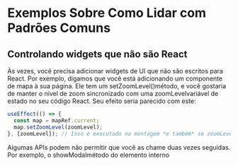 # Exemplos Sobre Como Lidar com Padrões Comuns

## Controlando widgets que não são React

Às vezes, você precisa adicionar widgets de UI que não são escritos para React. Por exemplo, digamos que você está adicionando um componente de mapa à sua página. Ele tem um setZoomLevel()método, e você gostaria de manter o nível de zoom sincronizado com uma zoomLevelvariável de estado no seu código React. Seu efeito seria parecido com este:

```js
useEffect(() => {
  const map = mapRef.current;
  map.setZoomLevel(zoomLevel);
}, [zoomLevel]); // Isso é executado na montagem *e também* se zoomLevel foram alterado desde a última renderização
```

Algumas APIs podem não permitir que você as chame duas vezes seguidas. Por exemplo, o showModalmétodo do elemento interno <dialog>lança se você o chamar duas vezes. Implemente a função de limpeza e faça com que ela feche o diálogo:

```js
useEffect(() => {
  const dialog = dialogRef.current;
  dialog.showModal();
  return () => dialog.close();
}, []); // Isso só é executado na montagem (quando o componente aparece)
```

Em desenvolvimento, seu Effect chamará showModal(), então imediatamente close(), e então showModal() novamente. Isso tem o mesmo comportamento visível ao usuário de chamar showModal() uma vez, como você veria em produção.

## Assinar Eventos

Se o seu efeito assinar algo, a função de limpeza deve cancelar a assinatura:

```js
useEffect(() => {
  function handleScroll(e) {
    console.log(window.scrollX, window.scrollY);
  }

  window.addEventListener("scroll", handleScroll);

  return () => window.removeEventListener("scroll", handleScroll);
}, []); // Isso só é executado na montagem (quando o componente aparece)
```

Em desenvolvimento, seu Effect chamará addEventListener(), então imediatamente removeEventListener(), e então addEventListener()novamente com o mesmo manipulador. Então haveria apenas uma assinatura ativa por vez. Isso tem o mesmo comportamento visível ao usuário de chamar addEventListener()uma vez, como na produção.

## Ativando animações

Se o seu efeito animar algo, a função de limpeza deve redefinir a animação para os valores iniciais:

```js
useEffect(() => {
  const node = ref.current;

  node.style.opacity = 1; // Acionar a animação

  return () => {
    node.style.opacity = 0; // Redefinir para o valor inicial
  };
}, []); // Isso só é executado na montagem (quando o componente aparece)
```

No desenvolvimento, a opacidade será definida como 1, depois como 0e depois como 1novamente. Isso deve ter o mesmo comportamento visível ao usuário que defini-la como 1diretamente, que é o que aconteceria na produção. Se você usar uma biblioteca de animação de terceiros com suporte para interpolação, sua função de limpeza deve redefinir a linha do tempo para seu estado inicial.

## Buscando Dados

Se o seu efeito buscar algo, a função de limpeza deve abortar a busca ou ignorar seu resultado:

```js
//O React chamará sua função de limpeza toda vez antes que o Effect seja executado novamente, e uma última vez quando o componente for desmontado (removido).
useEffect(() => {
  let ignore = false;

  async function startFetching() {
    const json = await fetchTodos(userId);
    if (!ignore) {
      setTodos(json);
    }
  }

  startFetching();

  return () => {
    ignore = true;
  };
}, [userId]); // Isso é executado na montagem *e também* se userid foram alterado desde a última renderização, lembrando que em desenvolvimento e executado duas vezes na montagem e na remontagem inicial para prever bugs
```

Você não pode “desfazer” uma solicitação de rede que já aconteceu, mas sua função de limpeza deve garantir que a busca que não é mais relevante não continue afetando seu aplicativo. Se as userIdalterações de 'Alice'para 'Bob', a limpeza garante que a 'Alice'resposta seja ignorada mesmo se chegar depois de 'Bob'.

No desenvolvimento, você verá duas buscas na aba Network. Não há nada de errado com isso. Com a abordagem acima, o primeiro Effect será imediatamente limpo, então sua cópia da ignorevariável será definida como true. Então, mesmo que haja uma requisição extra, ela não afetará o estado graças à if (!ignore)verificação.

Em produção, haverá apenas uma solicitação. Se a segunda solicitação em desenvolvimento estiver incomodando você, a melhor abordagem é usar uma solução que desduplica solicitações e armazena em cache suas respostas entre componentes:

```js
function TodoList() {
  const todos = useSomeDataLibrary(`/api/user/${userId}/todos`);
  // ...
```

Isso não só melhorará a experiência de desenvolvimento, mas também fará com que seu aplicativo pareça mais rápido. Por exemplo, o usuário que pressionar o botão Voltar não terá que esperar que alguns dados sejam carregados novamente porque eles serão armazenados em cache. Você pode construir esse cache sozinho ou usar uma das muitas alternativas para busca manual no Effects.

## Quais são boas alternativas para busca de dados no Effects?

Escrever fetchchamadas dentro de Effects é uma maneira popular de buscar dados , especialmente em aplicativos totalmente do lado do cliente. Esta é, no entanto, uma abordagem muito manual e tem desvantagens significativas:

- Os efeitos não rodam no servidor.
- Buscar diretamente no Effects facilita a criação de “cascatas de rede”.
- Buscar diretamente no Effects geralmente significa que você não pré-carrega ou armazena dados em cache.
- Não é muito ergonômico.

Esta lista de desvantagens não é específica do React. Ela se aplica à busca de dados na montagem com qualquer biblioteca. Assim como com o roteamento, a busca de dados não é trivial de se fazer bem, então recomendamos as seguintes abordagens:

- Se você usar um framework , use seu mecanismo de busca de dados integrado.
- Caso contrário, considere usar ou construir um cache do lado do cliente.

**O React sempre limpa o Effect da renderização anterior antes do Effect da próxima renderização.**
